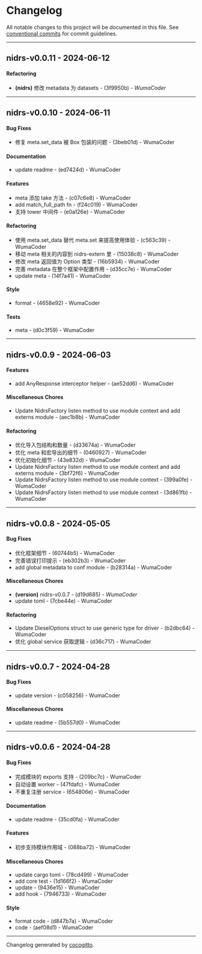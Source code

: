 # Changelog

All notable changes to this project will be documented in this file. See [conventional commits](https://www.conventionalcommits.org/) for commit guidelines.

---

## nidrs-v0.0.11 - 2024-06-12

#### Refactoring

- **(nidrs)** 修改 metadata 为 datasets - (3f9950b) - _WumaCoder_

---

## nidrs-v0.0.10 - 2024-06-11

#### Bug Fixes

- 修复 meta.set_data 被 Box 包装的问题 - (3beb01d) - WumaCoder

#### Documentation

- update readme - (ed7424d) - WumaCoder

#### Features

- meta 添加 take 方法 - (c07c6e8) - WumaCoder
- add match_full_path fn - (f24c019) - WumaCoder
- 支持 tower 中间件 - (e0a126e) - WumaCoder

#### Refactoring

- 使用 meta.set_data 替代 meta.set 来提高使用体验 - (c563c39) - WumaCoder
- 移动 meta 相关的内容到 nidrs-extern 里 - (15038c8) - WumaCoder
- 修改 meta 返回值为 Option 类型 - (16b5934) - WumaCoder
- 完善 metadata 在整个框架中配置作用 - (d35cc7e) - WumaCoder
- update meta - (14f7a41) - WumaCoder

#### Style

- format - (4658e92) - WumaCoder

#### Tests

- meta - (d0c3f59) - WumaCoder

---

## nidrs-v0.0.9 - 2024-06-03

#### Features

- add AnyResponse interceptor helper - (ae52dd6) - WumaCoder

#### Miscellaneous Chores

- Update NidrsFactory listen method to use module context and add externs module - (aec1b8b) - WumaCoder

#### Refactoring

- 优化导入包结构和数量 - (d33674a) - WumaCoder
- 优化 meta 和宏导出的细节 - (0460927) - WumaCoder
- 优化初始化细节 - (43e832d) - WumaCoder
- Update NidrsFactory listen method to use module context and add externs module - (3bf72f6) - WumaCoder
- Update NidrsFactory listen method to use module context - (399a0fe) - WumaCoder
- Update NidrsFactory listen method to use module context - (3d861fb) - WumaCoder

---

## nidrs-v0.0.8 - 2024-05-05

#### Bug Fixes

- 优化框架细节 - (60744b5) - WumaCoder
- 完善错误打印提示 - (eb302b3) - WumaCoder
- add global metadata to conf module - (b28314a) - WumaCoder

#### Miscellaneous Chores

- **(version)** nidrs-v0.0.7 - (d19d685) - _WumaCoder_
- update toml - (7cbe44e) - WumaCoder

#### Refactoring

- Update DieselOptions struct to use generic type for driver - (b2dbc64) - WumaCoder
- 优化 global service 获取逻辑 - (d36c717) - WumaCoder

---

## nidrs-v0.0.7 - 2024-04-28

#### Bug Fixes

- update version - (c058256) - WumaCoder

#### Miscellaneous Chores

- update readme - (5b557d0) - WumaCoder

---

## nidrs-v0.0.6 - 2024-04-28

#### Bug Fixes

- 完成模块的 exports 支持 - (209bc7c) - WumaCoder
- 自动设置 worker - (47fdafc) - WumaCoder
- 不重复注册 service - (654806e) - WumaCoder

#### Documentation

- update readme - (35cd0fa) - WumaCoder

#### Features

- 初步支持模块作用域 - (088ba72) - WumaCoder

#### Miscellaneous Chores

- update cargo toml - (78cd499) - WumaCoder
- add core test - (1d166f2) - WumaCoder
- update - (9436e15) - WumaCoder
- add hook - (7946733) - WumaCoder

#### Style

- format code - (d847b7a) - WumaCoder
- code - (aef08d1) - WumaCoder

---

Changelog generated by [cocogitto](https://github.com/cocogitto/cocogitto).
